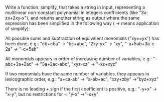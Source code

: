 Write a function: simplify, that takes a string in input, representing a multilinear non-constant polynomial in integers coefficients (like "3x-zx+2xy-x"), and returns another string as output where the same expression has been simplified in the following way ( -> means application of simplify):

All possible sums and subtraction of equivalent monomials ("xy==yx") has been done, e.g.:
"cb+cba" -> "bc+abc", "2xy-yx" -> "xy", "-a+5ab+3a-c-2a" -> "-c+5ab"


All monomials appears in order of increasing number of variables, e.g.:
"-abc+3a+2ac" -> "3a+2ac-abc", "xyz-xz" -> "-xz+xyz"

If two monomials have the same number of variables, they appears in lexicographic order, e.g.:
"a+ca-ab" -> "a-ab+ac", "xzy+zby" ->"byz+xyz"

There is no leading + sign if the first coefficient is positive, e.g.:
"-y+x" -> "x-y", but no restrictions for -: "y-x" ->"-x+y"